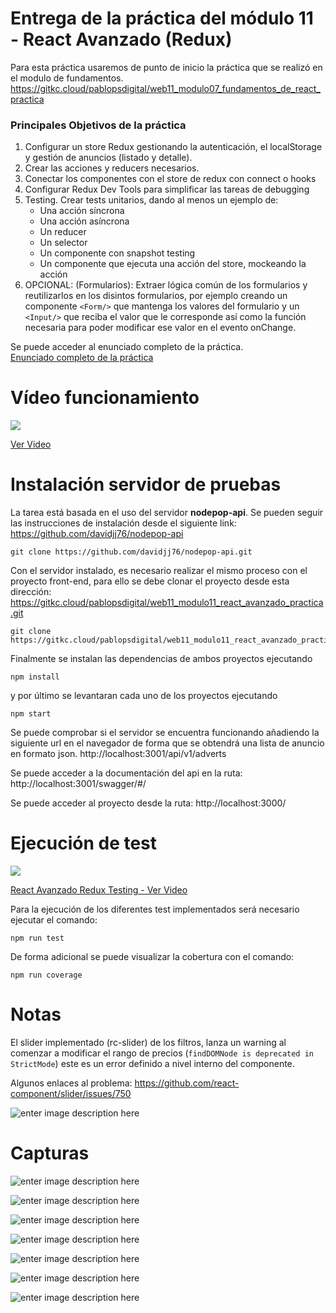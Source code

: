 # Entrega de la práctica del módulo 11 - React Avanzado (Redux)

Para esta práctica usaremos de punto de inicio la práctica que se realizó en el
modulo de fundamentos.
https://gitkc.cloud/pablopsdigital/web11_modulo07_fundamentos_de_react_practica

### Principales Objetivos de la práctica

1. Configurar un store Redux gestionando la autenticación, el localStorage y gestión de anuncios (listado y detalle).
2. Crear las acciones y reducers necesarios.
3. Conectar los componentes con el store de redux con connect o hooks
4. Configurar Redux Dev Tools para simplificar las tareas de debugging
5. Testing. Crear tests unitarios, dando al menos un ejemplo de:
   - Una acción síncrona
   - Una acción asíncrona
   - Un reducer
   - Un selector
   - Un componente con snapshot testing
   - Un componente que ejecuta una acción del store, mockeando la acción
6. OPCIONAL: (Formularios): Extraer lógica común de los formularios y reutilizarlos en los disintos formularios, por ejemplo creando un componente `<Form/>` que mantenga los valores del formulario y un `<Input/>` que reciba el valor que le corresponde así como la función necesaria para poder modificar ese valor en el evento onChange.

Se puede acceder al enunciado completo de la práctica.  
[Enunciado completo de la práctica](documentation/enunciado.pdf)

# Vídeo funcionamiento

<a href="https://www.loom.com/share/37a8914b2f6446e5bdf104ad0c130d64">
    <img style="max-width:100%;" src="https://cdn.loom.com/sessions/thumbnails/37a8914b2f6446e5bdf104ad0c130d64-with-play.gif">
    <p>Ver Video</p>
  </a>

# Instalación servidor de pruebas

La tarea está basada en el uso del servidor **nodepop-api**. Se pueden seguir las instrucciones de instalación desde el siguiente link: https://github.com/davidjj76/nodepop-api

    git clone https://github.com/davidjj76/nodepop-api.git

Con el servidor instalado, es necesario realizar el mismo proceso con el proyecto front-end, para ello se debe clonar el proyecto desde esta dirección: https://gitkc.cloud/pablopsdigital/web11_modulo11_react_avanzado_practica.git

    git clone https://gitkc.cloud/pablopsdigital/web11_modulo11_react_avanzado_practica.git

Finalmente se instalan las dependencias de ambos proyectos ejecutando

    npm install

y por último se levantaran cada uno de los proyectos ejecutando

    npm start

Se puede comprobar si el servidor se encuentra funcionando añadiendo la siguiente url en el navegador de forma que se obtendrá una lista de anuncio en formato json.
http://localhost:3001/api/v1/adverts

Se puede acceder a la documentación del api en la ruta:
http://localhost:3001/swagger/#/

Se puede acceder al proyecto desde la ruta:
http://localhost:3000/

# Ejecución de test

<a href="https://www.loom.com/share/97b7b177826547739ce80ce2b628d493">
    <img style="max-width:300px;" src="https://cdn.loom.com/sessions/thumbnails/97b7b177826547739ce80ce2b628d493-with-play.gif">
    <p>React Avanzado Redux Testing - Ver Video</p>
  </a>

Para la ejecución de los diferentes test implementados será necesario ejecutar el comando:

    npm run test

De forma adicional se puede visualizar la cobertura con el comando:

    npm run coverage

# Notas

El slider implementado (rc-slider) de los filtros, lanza un warning al comenzar a modificar el rango de precios (`findDOMNode is deprecated in StrictMode`) este es un error definido a nivel interno del componente.

Algunos enlaces al problema: https://github.com/react-component/slider/issues/750

![enter image description here](documentation/images/warning.png)

# Capturas

![enter image description here](documentation/screencaptures/captura_00.png)

![enter image description here](documentation/screencaptures/captura_01.png)

![enter image description here](documentation/screencaptures/captura_02.png)

![enter image description here](documentation/screencaptures/captura_03.png)

![enter image description here](documentation/screencaptures/captura_04.png)

![enter image description here](documentation/screencaptures/captura_05.png)

![enter image description here](documentation/screencaptures/captura_06.png)
